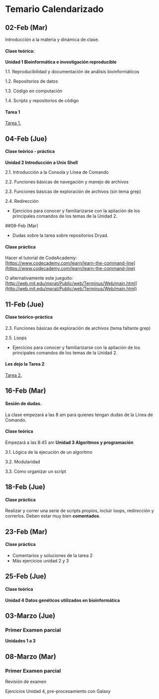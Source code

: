 # Temario Calendarizado

## 02-Feb (Mar)

Introducción a la materia y dinámica de clase.

#### Clase teórica: 

**Unidad 1 Bioinformática e investigación reproducible**
 
1.1. Reproducibilidad y documentación de análisis bioinformáticos

1.2. Repositorios de datos

1.3. Código en computación

1.4. Scripts y repositorios de código


#### Tarea 1 
[Tarea 1.](Unidad1/Tarea1.md) 


## 04-Feb (Jue)

#### Clase teórico - práctica

**Unidad 2 Introducción a Unix Shell** 

2.1. Introducción a la Consola y Línea de Comando

2.2. Funciones básicas de navegación y manejo de archivos

2.3. Funciones básicas de exploración de archivos (sin tema grep)

2.4. Redirección

* Ejercicios para conocer y familiarizarse con la apliación de los principales comandos de los temas de la Unidad 2. 


##09-Feb (Mar)

* Dudas sobre la tarea sobre repositorios Dryad.
 
#### Clase práctica  
Hacer el tutorial de CodeAcademy:
[https://www.codecademy.com/learn/learn-the-command-line](https://www.codecademy.com/learn/learn-the-command-line) 

O alternativamente este jueguito:
[http://web.mit.edu/mprat/Public/web/Terminus/Web/main.html](http://web.mit.edu/mprat/Public/web/Terminus/Web/main.html)


## 11-Feb (Jue)
#### Clase teórico-práctica 
2.3. Funciones básicas de exploración de archivos (tema faltante grep)

 2.5. Loops

* Ejercicios para conocer y familiarizarse con la apliación de los principales comandos de los temas de la Unidad 2. 

#### Les dejo la Tarea 2
[Tarea 2.](Unidad2/Tarea2.md) 

## 16-Feb (Mar)

#### Sesión de dudas. 
La clase empezará a las 8 am para quienes tengan dudas de la Línea de Comando.

#### Clase teórica
Empezará a las 8:45 am
**Unidad 3 Algoritmos y programación**

3.1. Lógica de la ejecución de un algoritmo

3.2. Modularidad

3.3. Cómo organizar un script

## 18-Feb (Jue)
#### Clase práctica
Realizar y correr una serie de scripts propios, incluir loops, redirección y correrlos. Deben estar muy bien **comentados**.
  

## 23-Feb (Mar)
#### Clase práctica
* Comentarios y soluciones de la tarea 2
* Más ejercicios unidad 2 y 3



## 25-Feb (Jue)
#### Clase teórica
**Unidad 4 Datos genéticos utilizados en bioinformática**



## 03-Marzo (Jue)
### Primer Examen parcial 
**Unidades 1 a 3**


## 08-Marzo (Mar)
### Primer Examen parcial 
Revisión de examen

Ejercicios Unidad 4, pre-procesamiento con Galaxy